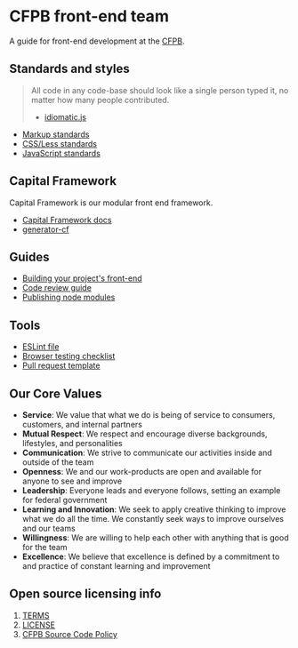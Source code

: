 
# CFPB front-end team

A guide for front-end development at the [CFPB](http://cfpb.github.io/).

## Standards and styles

> All code in any code-base should look like a single person typed it, no matter how many people contributed.
> - [idiomatic.js](https://github.com/rwaldron/idiomatic.js/#all-code-in-any-code-base-should-look-like-a-single-person-typed-it-no-matter-how-many-people-contributed)

- [Markup standards](markup.md)
- [CSS/Less standards](css.md)
- [JavaScript standards](javascript.md)

## Capital Framework

Capital Framework is our modular front end framework.

- [Capital Framework docs](http://cfpb.github.io/capital-framework/)
- [generator-cf](https://github.com/cfpb/generator-cf)

## Guides

- [Building your project's front-end](build.md)
- [Code review guide](code-reviews.md)
- [Publishing node modules](npm.md)

## Tools

- [ESLint file](.eslintrc)
- [Browser testing checklist](browser-checklist.md)
- [Pull request template](https://raw.githubusercontent.com/cfpb/front-end/master/pr-template.md)

## Our Core Values

- **Service**: We value that what we do is being of service to consumers, customers, and internal partners
- **Mutual Respect**: We respect and encourage diverse backgrounds, lifestyles, and personalities
- **Communication**: We strive to communicate our activities inside and outside of the team
- **Openness**: We and our work-products are open and available for anyone to see and improve
- **Leadership**: Everyone leads and everyone follows, setting an example for federal government
- **Learning and Innovation**: We seek to apply creative thinking to improve what we do all the time. We constantly seek ways to improve ourselves and our teams
- **Willingness**: We are willing to help each other with anything that is good for the team
- **Excellence**: We believe that excellence is defined by a commitment to and practice of constant learning and improvement


## Open source licensing info
1. [TERMS](TERMS.md)
2. [LICENSE](LICENSE)
3. [CFPB Source Code Policy](https://github.com/cfpb/source-code-policy/)
